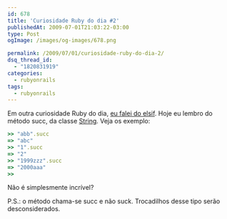 ```yaml
---
id: 678
title: 'Curiosidade Ruby do dia #2'
publishedAt: 2009-07-01T21:03:22-03:00
type: Post
ogImage: /images/og-images/678.png

permalink: /2009/07/01/curiosidade-ruby-do-dia-2/
dsq_thread_id:
  - "1820831919"
categories:
  - rubyonrails
tags:
  - rubyonrails
---
```

Em outra curiosidade Ruby do dia, [eu falei do elsif](https://leonardofaria.net/2007/06/28/curiosidade-ruby-do-dia/). Hoje eu lembro do método succ, da classe [String](http://www.ruby-doc.org/core/classes/String.html). Veja os exemplo:

```ruby
>> "abb".succ
=> "abc"
>> "1".succ
=> "2"
>> "1999zzz".succ
=> "2000aaa"
>>
```

Não é simplesmente incrível?

P.S.: o método chama-se succ e não suck. Trocadilhos desse tipo serão desconsiderados.
